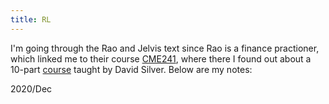 ```yaml
---
title: RL
---
```


I'm going through the Rao and Jelvis text since Rao is a finance practioner, which linked me to their course [CME241](http://web.stanford.edu/class/cme241/), where there I found out about a 10-part [course](https://deepmind.com/learning-resources/-introduction-reinforcement-learning-david-silver) taught by David Silver. Below are my notes:

2020/Dec
